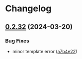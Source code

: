 # Changelog

## [0.2.32](https://github.com/afalhambra-hivemq/helm-charts/compare/hivemq-swarm-0.2.31...hivemq-swarm-v0.2.32) (2024-03-20)


### Bug Fixes

* minor template error ([a7b4e22](https://github.com/afalhambra-hivemq/helm-charts/commit/a7b4e22403301997a667f43cce43af4a52b61e40))
